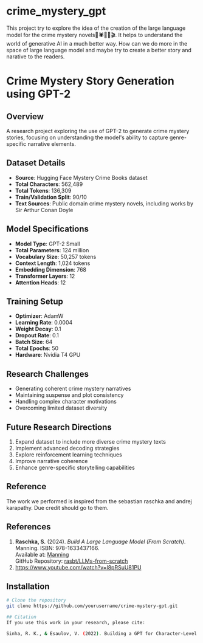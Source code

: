 # crime_mystery_gpt
This project try to explore the idea of the creation of the large language model for the crime mystery novels🧟🕷🔪👻🎬. It helps to understand the world of generative AI in a much better way. How can we do more in the space of large language model and maybe try to create a better story and narative to the readers.


# Crime Mystery Story Generation using GPT-2

## Overview
A research project exploring the use of GPT-2 to generate crime mystery stories, focusing on understanding the model's ability to capture genre-specific narrative elements.

## Dataset Details
- **Source**: Hugging Face Mystery Crime Books dataset
- **Total Characters**: 562,489
- **Total Tokens**: 136,309
- **Train/Validation Split**: 90/10
- **Text Sources**: Public domain crime mystery novels, including works by Sir Arthur Conan Doyle

## Model Specifications
- **Model Type**: GPT-2 Small
- **Total Parameters**: 124 million
- **Vocabulary Size**: 50,257 tokens
- **Context Length**: 1,024 tokens
- **Embedding Dimension**: 768
- **Transformer Layers**: 12
- **Attention Heads**: 12

## Training Setup
- **Optimizer**: AdamW
- **Learning Rate**: 0.0004
- **Weight Decay**: 0.1
- **Dropout Rate**: 0.1
- **Batch Size**: 64
- **Total Epochs**: 50
- **Hardware**: Nvidia T4 GPU

## Research Challenges
- Generating coherent crime mystery narratives
- Maintaining suspense and plot consistency
- Handling complex character motivations
- Overcoming limited dataset diversity


## Future Research Directions
1. Expand dataset to include more diverse crime mystery texts
2. Implement advanced decoding strategies
3. Explore reinforcement learning techniques
4. Improve narrative coherence
5. Enhance genre-specific storytelling capabilities


## Reference
The work we performed is inspired from the sebastian raschka and andrej karapathy. Due credit should go to them.

## References

1. **Raschka, S.** (2024). *Build A Large Language Model (From Scratch)*. Manning. ISBN: 978-1633437166.  
   Available at: [Manning](https://www.manning.com/books/build-a-large-language-model-from-scratch)  
   GitHub Repository: [rasbt/LLMs-from-scratch](https://github.com/rasbt/LLMs-from-scratch)
2. https://www.youtube.com/watch?v=l8pRSuU81PU

## Installation
```bash
# Clone the repository
git clone https://github.com/yourusername/crime-mystery-gpt.git

## Citation
If you use this work in your research, please cite:

Sinha, R. K., & Esaulov, V. (2022). Building a GPT for Character-Level Language Modeling.



